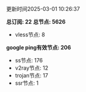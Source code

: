 更新时间2025-03-01 10:26:37

**总订阅: 22**
**总节点: 5626**
- vless节点: 8

**google ping有效节点: 206**
- ss节点: 176
- v2ray节点: 12
- trojan节点: 17
- ssr节点: 1
